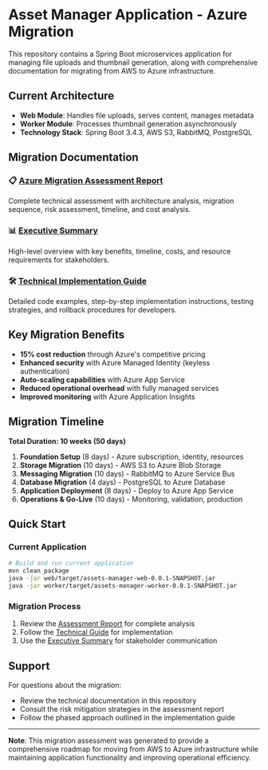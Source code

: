 # Asset Manager Application - Azure Migration

This repository contains a Spring Boot microservices application for managing file uploads and thumbnail generation, along with comprehensive documentation for migrating from AWS to Azure infrastructure.

## Current Architecture

- **Web Module**: Handles file uploads, serves content, manages metadata
- **Worker Module**: Processes thumbnail generation asynchronously  
- **Technology Stack**: Spring Boot 3.4.3, AWS S3, RabbitMQ, PostgreSQL

## Migration Documentation

### 📋 [Azure Migration Assessment Report](./AZURE_MIGRATION_ASSESSMENT.md)
Complete technical assessment with architecture analysis, migration sequence, risk assessment, timeline, and cost analysis.

### 📊 [Executive Summary](./AZURE_MIGRATION_SUMMARY.md)
High-level overview with key benefits, timeline, costs, and resource requirements for stakeholders.

### 🛠️ [Technical Implementation Guide](./AZURE_MIGRATION_TECHNICAL_GUIDE.md)
Detailed code examples, step-by-step implementation instructions, testing strategies, and rollback procedures for developers.

## Key Migration Benefits

- **15% cost reduction** through Azure's competitive pricing
- **Enhanced security** with Azure Managed Identity (keyless authentication)
- **Auto-scaling capabilities** with Azure App Service
- **Reduced operational overhead** with fully managed services
- **Improved monitoring** with Azure Application Insights

## Migration Timeline

**Total Duration: 10 weeks (50 days)**

1. **Foundation Setup** (8 days) - Azure subscription, identity, resources
2. **Storage Migration** (10 days) - AWS S3 to Azure Blob Storage
3. **Messaging Migration** (10 days) - RabbitMQ to Azure Service Bus  
4. **Database Migration** (4 days) - PostgreSQL to Azure Database
5. **Application Deployment** (8 days) - Deploy to Azure App Service
6. **Operations & Go-Live** (10 days) - Monitoring, validation, production

## Quick Start

### Current Application
```bash
# Build and run current application
mvn clean package
java -jar web/target/assets-manager-web-0.0.1-SNAPSHOT.jar
java -jar worker/target/assets-manager-worker-0.0.1-SNAPSHOT.jar
```

### Migration Process
1. Review the [Assessment Report](./AZURE_MIGRATION_ASSESSMENT.md) for complete analysis
2. Follow the [Technical Guide](./AZURE_MIGRATION_TECHNICAL_GUIDE.md) for implementation
3. Use the [Executive Summary](./AZURE_MIGRATION_SUMMARY.md) for stakeholder communication

## Support

For questions about the migration:
- Review the technical documentation in this repository
- Consult the risk mitigation strategies in the assessment report
- Follow the phased approach outlined in the implementation guide

---

**Note**: This migration assessment was generated to provide a comprehensive roadmap for moving from AWS to Azure infrastructure while maintaining application functionality and improving operational efficiency.